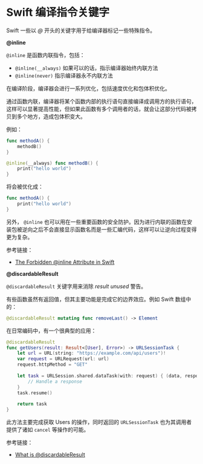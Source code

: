 # Swift 编译指令关键字

Swift 一些以 _@_ 开头的关键字用于给编译器标记一些特殊指令。

**@inline**

`@inline` 是函数内联指令，包括：

- `@inline(__always)` 如果可以的话，指示编译器始终内联方法
- `@inline(never)` 指示编译器永不内联方法

在编译阶段，编译器会进行一系列优化，包括速度优化和包体积优化。

通过函数内联，编译器将某个函数内部的执行语句直接编译成调用方的执行语句，这样可以显著提高性能，但如果此函数有多个调用者的话，就会让这部分代码被拷贝到多个地方，造成包体积变大。

例如：

```swift
func methodA() {
    methodB()
}

@inline(__always) func methodB() {
    print("hello world")
}
```
将会被优化成：

```swift
func methodA() {
    print("hello world")
}
```
另外， `@inline` 也可以用在一些重要函数的安全防护。因为进行内联的函数在安装包被逆向之后不会直接显示函数名而是一些汇编代码，这样可以让逆向过程变得更为复杂。

参考链接：

- [The Forbidden @inline Attribute in Swift](https://swiftrocks.com/the-forbidden-inline-attribute-in-swift)


**@discardableResult**

`@discardableResult` 关键字用来消除 _result unused_ 警告。

有些函数虽然有返回值，但其主要功能是完成它的边界效应。例如 Swift 数组中的：

```swift
@discardableResult mutating func removeLast() -> Element
```
在日常编码中，有一个很典型的应用：

```swift
@discardableResult
func getUsers(result: Result<[User], Error>) -> URLSessionTask {
    let url = URL(string: "https://example.com/api/users")!
    var request = URLRequest(url: url)
    request.httpMethod = "GET"
    
    let task = URLSession.shared.dataTask(with: request) { (data, response, error) in
        // Handle a response
    }
    task.resume()
    
    return task
}
```

此方法主要完成获取 Users 的操作，同时返回的 `URLSessionTask` 也为其调用者提供了诸如 `cancel` 等操作的可能。

参考链接：

- [What is @discardableResult](https://sarunw.com/posts/what-is-discardableresult/)